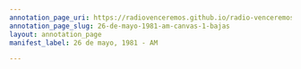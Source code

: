 ```yaml
---
annotation_page_uri: https://radiovenceremos.github.io/radio-venceremos-espanol/annotations/26-de-mayo-1981-am-canvas-1-bajas.json
annotation_page_slug: 26-de-mayo-1981-am-canvas-1-bajas
layout: annotation_page
manifest_label: 26 de mayo, 1981 - AM

---
```

